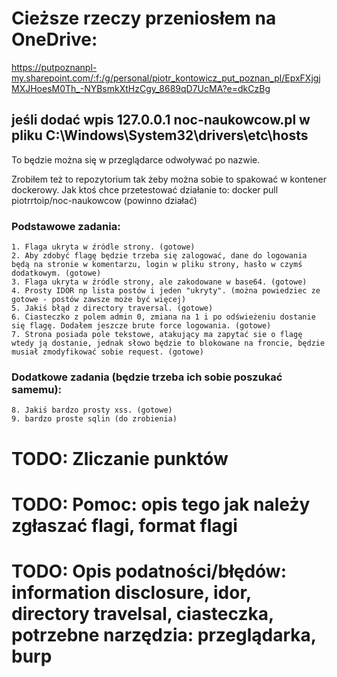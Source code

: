 # Cieższe rzeczy przeniosłem na OneDrive:
https://putpoznanpl-my.sharepoint.com/:f:/g/personal/piotr_kontowicz_put_poznan_pl/EpxFXjgjMXJHoesM0Th_-NYBsmkXtHzCgy_8689qD7UcMA?e=dkCzBg

## jeśli dodać wpis 127.0.0.1 noc-naukowcow.pl w pliku C:\Windows\System32\drivers\etc\hosts
To będzie można się w przeglądarce odwoływać po nazwie.

Zrobiłem też to repozytorium tak żeby można sobie to spakować w kontener dockerowy. Jak ktoś chce przetestować działanie to: docker pull piotrrtoip/noc-naukowcow (powinno działać)

### Podstawowe zadania:
    1. Flaga ukryta w źródle strony. (gotowe)
    2. Aby zdobyć flagę będzie trzeba się zalogować, dane do logowania będą na stronie w komentarzu, login w pliku strony, hasło w czymś dodatkowym. (gotowe)
    3. Flaga ukryta w źródle strony, ale zakodowane w base64. (gotowe)
    4. Prosty IDOR np lista postów i jeden "ukryty". (można powiedziec ze gotowe - postów zawsze może być więcej)
    5. Jakiś błąd z directory traversal. (gotowe)
    6. Ciasteczko z polem admin 0, zmiana na 1 i po odświeżeniu dostanie się flagę. Dodałem jeszcze brute force logowania. (gotowe) 
    7. Strona posiada pole tekstowe, atakujący ma zapytać sie o flagę wtedy ją dostanie, jednak słowo będzie to blokowane na froncie, będzie musiał zmodyfikować sobie request. (gotowe)

### Dodatkowe zadania (będzie trzeba ich sobie poszukać samemu):
    8. Jakiś bardzo prosty xss. (gotowe)
    9. bardzo proste sqlin (do zrobienia)

# TODO: Zliczanie punktów
# TODO: Pomoc: opis tego jak należy zgłaszać flagi, format flagi
# TODO: Opis podatności/błędów: information disclosure, idor, directory travelsal, ciasteczka, potrzebne narzędzia: przeglądarka, burp 
